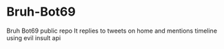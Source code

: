 # Bruh-Bot69

Bruh Bot69 public repo
It replies to tweets on home and mentions timeline using evil insult api
